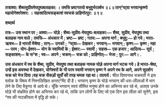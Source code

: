 **तत्राश्वा: शैब्यसुग्रीवमेघपुष्पबलाहका: ।** **तमसि भ्रष्टगतयो बभूवुर्भरतर्षभ ॥ ८॥** **तान्²ष्ट्वा भगवान्कृष्णो महायोगेश्वरेश्वर: ।** **सहस्रादित्यसङ्काशं स्वचक्रं प्राहिणोत्पुर: ॥ ९॥** 

**शब्दार्थ** 

**तत्र—** **उस स्थान पर** **; अश्वा:—** **घोड़े** **; शैब्य-सुग्रीव-मेघपुष्प-बलाहका:—** **शैब्य, सुग्रीव, मेघपुष्प तथा बलाहक नाम वाले** **;** **तमसि—** **अंधकार में** **; भ्रष्ट—** **भ्रष्ट** **; गतय:—** **अपना मार्ग** **; बभूवु:—** **हो गये** **; भरत-ऋषभ—** **हे भारतों मेंश्रेष्ठ** **; तान्—** **उनको** **;** **²ष्ट्वा—** **देखकर** **; भगवान्—** **भगवान्** **; कृष्ण:—** **कृष्ण** **; महा—** **परम** **; योग-ईश्वर—** **योग के स्वामियों के** **; ईश्वर:—** **स्वामी** **;** **सहस्र—** **एक हजार** **; आदित्य—** **सूर्य** **; सङ्काशम्—** **के स²श** **; स्व—** **अपने** **; चक्रम्—** **चक्र को** **; प्राहिणोत्—** **भेजा** **; पुर:—** **आगे।** **.** 

**उस अंधकार में रथ के शैब्य, सुग्रीव, मेघपुष्प तथा बलाहक नामक घोड़े अपना मार्ग भटक** **गये। हे भारत-श्रेष्ठ, उन्हें इस अवस्था में देखकर, योगेश्वरों के भी परम स्वामी भगवान् कृष्ण ने** **अपने रथ के आगे, अपने सुदर्शन चक्र को भेज दिया।वह चक्र सैकड़ों सूर्यों की तरह चमक** **रहा था।** **तात्पर्य :** श्रील विश्वनाथ चक्रवर्ती ने इस श्लोक के विषय में निश्नलिखित अन्तर्²ष्टि दी है। भगवान् कृष्ण के घोड़े भगवान् की धरा-लीलाओं में भाग लेने के लिए वैकुण्ठ से आये थे। चूँकि भगवान् स्वयं सीमित मनुष्य होने का अभिनय कर रहे थे, अतएव उनके घोड़े भी संभ्रमित होने का अभिनय कर रहे थे, ताकि उन लोगों के लिए जो एक दिन इस लीला को सुनेंगे, इस ²श्य की नाटकीयता में वृद्धि हो सके।  